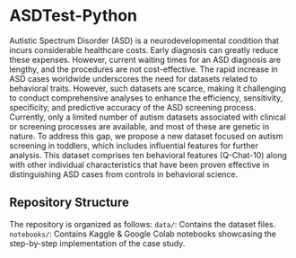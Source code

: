 # ASDTest-Python
Autistic Spectrum Disorder (ASD) is a neurodevelopmental condition that incurs considerable healthcare costs. Early diagnosis can greatly reduce these expenses. However, current waiting times for an ASD diagnosis are lengthy, and the procedures are not cost-effective. The rapid increase in ASD cases worldwide underscores the need for datasets related to behavioral traits. However, such datasets are scarce, making it challenging to conduct comprehensive analyses to enhance the efficiency, sensitivity, specificity, and predictive accuracy of the ASD screening process. Currently, only a limited number of autism datasets associated with clinical or screening processes are available, and most of these are genetic in nature. To address this gap, we propose a new dataset focused on autism screening in toddlers, which includes influential features for further analysis. This dataset comprises ten behavioral features (Q-Chat-10) along with other individual characteristics that have been proven effective in distinguishing ASD cases from controls in behavioral science.

## Repository Structure

The repository is organized as follows:
`data/`: Contains the dataset files.
`notebooks/`: Contains Kaggle & Google Colab notebooks showcasing the step-by-step implementation of the case study.
